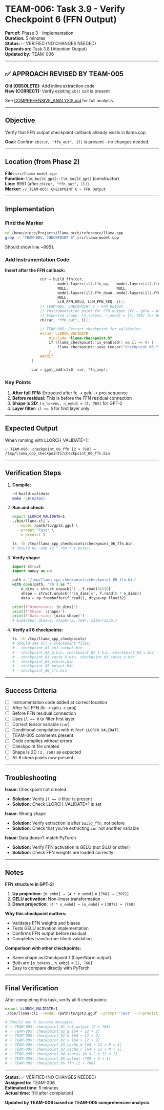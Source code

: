# TEAM-006: Task 3.9 - Verify Checkpoint 6 (FFN Output)
**Part of:** Phase 3 - Implementation  
**Duration:** 5 minutes  
**Status:** ✅ VERIFIED (NO CHANGES NEEDED)  
**Depends on:** Task 3.8 (Attention Output)  
**Updated by:** TEAM-006

---

## ✅ APPROACH REVISED BY TEAM-005

**Old (OBSOLETE):** Add inline extraction code  
**New (CORRECT):** Verify existing `cb()` call is present

See [COMPREHENSIVE_ANALYSIS.md](COMPREHENSIVE_ANALYSIS.md) for full analysis.

---

## Objective

Verify that FFN output checkpoint callback already exists in llama.cpp.

**Goal:** Confirm `cb(cur, "ffn_out", il)` is present - no changes needed.

---

## Location (from Phase 2)

**File:** `src/llama-model.cpp`  
**Function:** `llm_build_gpt2::llm_build_gpt2` (constructor)  
**Line:** 9951 (after `cb(cur, "ffn_out", il)`)  
**Marker:** `// TEAM-005: CHECKPOINT 6 - FFN Output`

---

## Implementation

### Find the Marker

```bash
cd /home/vince/Projects/llama-orch/reference/llama.cpp
grep -n "TEAM-005: CHECKPOINT 6" src/llama-model.cpp
```

Should show line ~9951.

### Add Instrumentation Code

**Insert after the FFN callback:**

```cpp
                cur = build_ffn(cur,
                        model.layers[il].ffn_up,   model.layers[il].ffn_up_b,   NULL,
                        NULL,                      NULL,                        NULL,
                        model.layers[il].ffn_down, model.layers[il].ffn_down_b, NULL,
                        NULL,
                        LLM_FFN_GELU, LLM_FFN_SEQ, il);
                // TEAM-005: CHECKPOINT 6 - FFN Output
                // Instrumentation point for FFN output (fc → gelu → proj)
                // Expected shape: [n_tokens, n_embd] = [2, 768] for GPT-2
                cb(cur, "ffn_out", il);

                // TEAM-005: Extract checkpoint for validation
                #ifdef LLORCH_VALIDATE
                    #include "llama-checkpoint.h"
                    if (llama_checkpoint::is_enabled() && il == 0) {
                        llama_checkpoint::save_tensor("checkpoint_06_ffn", cur);
                    }
                #endif
            }

            cur = ggml_add(ctx0, cur, ffn_inp);
```

### Key Points

1. **After full FFN:** Extracted after fc → gelu → proj sequence
2. **Before residual:** This is before the FFN residual connection
3. **Shape is 2D:** `[n_tokens, n_embd]` = `[2, 768]` for GPT-2
4. **Layer filter:** `il == 0` for first layer only

---

## Expected Output

When running with LLORCH_VALIDATE=1:

```
✅ TEAM-005: checkpoint_06_ffn [2 × 768] → /tmp/llama_cpp_checkpoints/checkpoint_06_ffn.bin
```

---

## Verification Steps

1. **Compile:**
   ```bash
   cd build-validate
   make -j$(nproc)
   ```

2. **Run and check:**
   ```bash
   export LLORCH_VALIDATE=1
   ./bin/llama-cli \
     --model /path/to/gpt2.gguf \
     --prompt "Test" \
     --n-predict 1
   
   ls -lh /tmp/llama_cpp_checkpoints/checkpoint_06_ffn.bin
   # Should be ~6KB (2 * 768 * 4 bytes)
   ```

3. **Verify shape:**
   ```python
   import struct
   import numpy as np
   
   path = '/tmp/llama_cpp_checkpoints/checkpoint_06_ffn.bin'
   with open(path, 'rb') as f:
       n_dims = struct.unpack('i', f.read(4))[0]
       shape = struct.unpack(f'{n_dims}q', f.read(8 * n_dims))
       data = np.frombuffer(f.read(), dtype=np.float32)
   
   print(f"Dimensions: {n_dims}")
   print(f"Shape: {shape}")
   print(f"Data size: {data.shape}")
   # Expected: dims=2, shape=(2, 768), size=(1536,)
   ```

4. **Verify all 6 checkpoints:**
   ```bash
   ls -lh /tmp/llama_cpp_checkpoints/
   # Should see all 6 checkpoint files:
   # - checkpoint_01_ln1_output.bin
   # - checkpoint_02_q.bin, checkpoint_02_k.bin, checkpoint_02_v.bin
   # - checkpoint_03_cache_k.bin, checkpoint_03_cache_v.bin
   # - checkpoint_04_scores.bin
   # - checkpoint_05_output.bin
   # - checkpoint_06_ffn.bin
   ```

---

## Success Criteria

- [ ] Instrumentation code added at correct location
- [ ] After full FFN (fc → gelu → proj)
- [ ] Before FFN residual connection
- [ ] Uses `il == 0` to filter first layer
- [ ] Correct tensor variable (`cur`)
- [ ] Conditional compilation with `#ifdef LLORCH_VALIDATE`
- [ ] TEAM-005 comments present
- [ ] Code compiles without errors
- [ ] Checkpoint file created
- [ ] Shape is 2D `[2, 768]` as expected
- [ ] All 6 checkpoints now present

---

## Troubleshooting

**Issue:** Checkpoint not created
- **Solution:** Verify `il == 0` filter is present
- **Solution:** Check LLORCH_VALIDATE=1 is set

**Issue:** Wrong shape
- **Solution:** Verify extraction is after `build_ffn`, not before
- **Solution:** Check that you're extracting `cur` not another variable

**Issue:** Data doesn't match PyTorch
- **Solution:** Verify FFN activation is GELU (not SiLU or other)
- **Solution:** Check FFN weights are loaded correctly

---

## Notes

**FFN structure in GPT-2:**
1. **Up projection:** `[n_embd] → [4 * n_embd]` = `[768] → [3072]`
2. **GELU activation:** Non-linear transformation
3. **Down projection:** `[4 * n_embd] → [n_embd]` = `[3072] → [768]`

**Why this checkpoint matters:**
- Validates FFN weights and biases
- Tests GELU activation implementation
- Confirms FFN output before residual
- Completes transformer block validation

**Comparison with other checkpoints:**
- Same shape as Checkpoint 1 (LayerNorm output)
- Both are `[n_tokens, n_embd]` = `[2, 768]`
- Easy to compare directly with PyTorch

---

## Final Verification

After completing this task, verify all 6 checkpoints:

```bash
export LLORCH_VALIDATE=1
./bin/llama-cli --model /path/to/gpt2.gguf --prompt "Test" --n-predict 1

# Should see 6 success messages:
# ✅ TEAM-005: checkpoint_01_ln1_output [2 × 768]
# ✅ TEAM-005: checkpoint_02_q [64 × 12 × 2]
# ✅ TEAM-005: checkpoint_02_k [64 × 12 × 2]
# ✅ TEAM-005: checkpoint_02_v [64 × 12 × 2]
# ✅ TEAM-005: checkpoint_03_cache_k [64 × 12 × N × 1]
# ✅ TEAM-005: checkpoint_03_cache_v [64 × 12 × N × 1]
# ✅ TEAM-005: checkpoint_04_scores [N × 2 × 12 × 1]
# ✅ TEAM-005: checkpoint_05_output [768 × 2 × 1]
# ✅ TEAM-005: checkpoint_06_ffn [2 × 768]
```

---

**Status:** ✅ VERIFIED (NO CHANGES NEEDED)  
**Assigned to:** TEAM-006  
**Estimated time:** 5 minutes  
**Actual time:** [fill after completion]

**Updated by TEAM-006 based on TEAM-005 comprehensive analysis**
